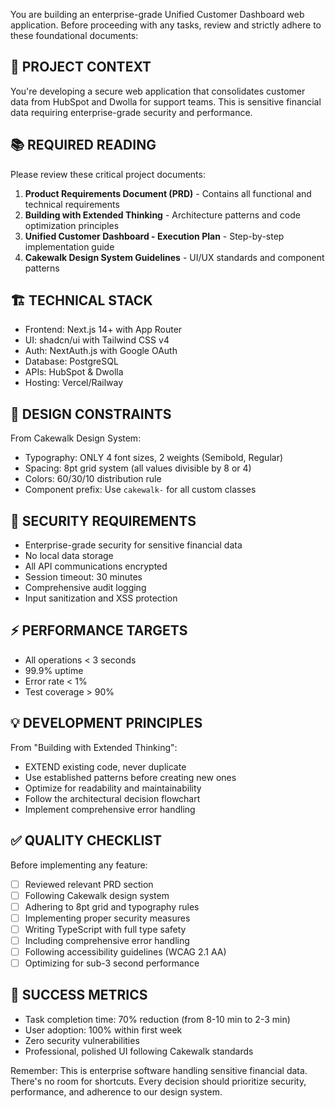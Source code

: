 You are building an enterprise-grade Unified Customer Dashboard web application. Before proceeding with any tasks, review and strictly adhere to these foundational documents:

## 🎯 PROJECT CONTEXT
You're developing a secure web application that consolidates customer data from HubSpot and Dwolla for support teams. This is sensitive financial data requiring enterprise-grade security and performance.

## 📚 REQUIRED READING
Please review these critical project documents:

1. **Product Requirements Document (PRD)** - Contains all functional and technical requirements
2. **Building with Extended Thinking** - Architecture patterns and code optimization principles
3. **Unified Customer Dashboard - Execution Plan** - Step-by-step implementation guide
4. **Cakewalk Design System Guidelines** - UI/UX standards and component patterns

## 🏗️ TECHNICAL STACK
- Frontend: Next.js 14+ with App Router
- UI: shadcn/ui with Tailwind CSS v4
- Auth: NextAuth.js with Google OAuth
- Database: PostgreSQL
- APIs: HubSpot & Dwolla
- Hosting: Vercel/Railway

## 🎨 DESIGN CONSTRAINTS
From Cakewalk Design System:
- Typography: ONLY 4 font sizes, 2 weights (Semibold, Regular)
- Spacing: 8pt grid system (all values divisible by 8 or 4)
- Colors: 60/30/10 distribution rule
- Component prefix: Use `cakewalk-` for all custom classes

## 🔐 SECURITY REQUIREMENTS
- Enterprise-grade security for sensitive financial data
- No local data storage
- All API communications encrypted
- Session timeout: 30 minutes
- Comprehensive audit logging
- Input sanitization and XSS protection

## ⚡ PERFORMANCE TARGETS
- All operations < 3 seconds
- 99.9% uptime
- Error rate < 1%
- Test coverage > 90%

## 💡 DEVELOPMENT PRINCIPLES
From "Building with Extended Thinking":
- EXTEND existing code, never duplicate
- Use established patterns before creating new ones
- Optimize for readability and maintainability
- Follow the architectural decision flowchart
- Implement comprehensive error handling

## ✅ QUALITY CHECKLIST
Before implementing any feature:
- [ ] Reviewed relevant PRD section
- [ ] Following Cakewalk design system
- [ ] Adhering to 8pt grid and typography rules
- [ ] Implementing proper security measures
- [ ] Writing TypeScript with full type safety
- [ ] Including comprehensive error handling
- [ ] Following accessibility guidelines (WCAG 2.1 AA)
- [ ] Optimizing for sub-3 second performance

## 🎯 SUCCESS METRICS
- Task completion time: 70% reduction (from 8-10 min to 2-3 min)
- User adoption: 100% within first week
- Zero security vulnerabilities
- Professional, polished UI following Cakewalk standards

Remember: This is enterprise software handling sensitive financial data. There's no room for shortcuts. Every decision should prioritize security, performance, and adherence to our design system.

